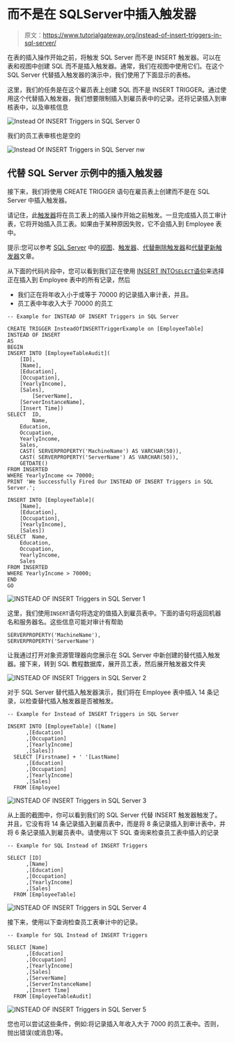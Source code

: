 # 而不是在 SQLServer中插入触发器

> 原文：<https://www.tutorialgateway.org/instead-of-insert-triggers-in-sql-server/>

在表的插入操作开始之前，将触发 SQL Server 而不是 INSERT 触发器。可以在表和视图中创建 SQL 而不是插入触发器。通常，我们在视图中使用它们。在这个 SQL Server 代替插入触发器的演示中，我们使用了下面显示的表格。

这里，我们的任务是在这个雇员表上创建 SQL 而不是 INSERT TRIGGER。通过使用这个代替插入触发器，我们想要限制插入到雇员表中的记录。还将记录插入到审核表中，以及审核信息

![Instead Of INSERT Triggers in SQL Server 0](img/7a714e509fe05bfb039affbe22d3f3db.png)

我们的员工表审核也是空的

![Instead Of INSERT Triggers in SQL Server nw](img/fd8302d8c5ad6ff3aab2bf6e72d14eb6.png)

## 代替 SQL Server 示例中的插入触发器

接下来，我们将使用 CREATE TRIGGER 语句在雇员表上创建而不是在 SQL Server 中插入触发器。

请记住，此[触发器](https://www.tutorialgateway.org/triggers-in-sql-server/)将在员工表上的插入操作开始之前触发。一旦完成插入员工审计表，它将开始插入员工表。如果由于某种原因失败，它不会插入到 Employee 表中。

提示:您可以参考 [SQL Server](https://www.tutorialgateway.org/sql/) 中的[视图](https://www.tutorialgateway.org/views-in-sql-server/)、[触发器](https://www.tutorialgateway.org/triggers-in-sql-server/)、[代替删除触发器](https://www.tutorialgateway.org/instead-of-delete-triggers-in-sql-server/)和[代替更新触发器](https://www.tutorialgateway.org/instead-of-update-triggers-in-sql-server/)文章。

从下面的代码片段中，您可以看到我们正在使用 [INSERT INTO`SELECT`语句](https://www.tutorialgateway.org/sql-insert-into-select-statement/)来选择正在插入到 Employee 表中的所有记录，然后

*   我们正在将年收入小于或等于 70000 的记录插入审计表，并且。
*   员工表中年收入大于 70000 的员工

```
-- Example for INSTEAD OF INSERT Triggers in SQL Server

CREATE TRIGGER InsteadOfINSERTTriggerExample on [EmployeeTable]
INSTEAD OF INSERT 
AS
BEGIN 
INSERT INTO [EmployeeTableAudit](
	[ID],
	[Name],
	[Education],
	[Occupation],
	[YearlyIncome],
	[Sales],
        [ServerName],
	[ServerInstanceName],
	[Insert Time])
SELECT  ID,	
        Name, 
	Education, 
	Occupation, 
	YearlyIncome,	
	Sales,
	CAST( SERVERPROPERTY('MachineName') AS VARCHAR(50)),
	CAST( SERVERPROPERTY('ServerName') AS VARCHAR(50)),
	GETDATE()
FROM INSERTED
WHERE YearlyIncome <= 70000;
PRINT 'We Successfully Fired Our INSTEAD OF INSERT Triggers in SQL Server.';

INSERT INTO [EmployeeTable]( 
	[Name],
	[Education],
	[Occupation],
	[YearlyIncome],
	[Sales])
SELECT  Name,
	Education,
	Occupation,
	YearlyIncome,
	Sales
FROM INSERTED
WHERE YearlyIncome > 70000;
END
GO
```

![INSTEAD OF INSERT Triggers in SQL Server 1](img/654e02604c53a418f60cd75a12a82906.png)

这里，我们使用`INSERT`语句将选定的值插入到雇员表中。下面的语句将返回机器名和服务器名。这些信息可能对审计有帮助

```
SERVERPROPERTY('MachineName'), 
SERVERPROPERTY('ServerName')
```

让我通过打开对象资源管理器向您展示在 SQL Server 中新创建的替代插入触发器。接下来，转到 SQL 教程数据库，展开员工表，然后展开触发器文件夹

![INSTEAD OF INSERT Triggers in SQL Server 2](img/c5c8835ae8e235083b4ee506eb8519d9.png)

对于 SQL Server 替代插入触发器演示，我们将在 Employee 表中插入 14 条记录，以检查替代插入触发器是否被触发。

```
-- Example for Instead of INSERT Triggers in SQL Server

INSERT INTO [EmployeeTable] ([Name]
      ,[Education]
      ,[Occupation]
      ,[YearlyIncome]
      ,[Sales])
  SELECT [Firstname] + ' '[LastName]
      ,[Education]
      ,[Occupation]
      ,[YearlyIncome]
      ,[Sales] 
  FROM [Employee]
```

![INSTEAD OF INSERT Triggers in SQL Server 3](img/4f799b92bd837e4fc80992d4879b5f78.png)

从上面的截图中，你可以看到我们的 SQL Server 代替 INSERT 触发器触发了。并且，它没有将 14 条记录插入到雇员表中，而是将 8 条记录插入到审计表中，并将 6 条记录插入到雇员表中。请使用以下 SQL 查询来检查员工表中插入的记录

```
-- Example for SQL Instead of INSERT Triggers

SELECT [ID]
      ,[Name]
      ,[Education]
      ,[Occupation]
      ,[YearlyIncome]
      ,[Sales]
  FROM [EmployeeTable]

```

![INSTEAD OF INSERT Triggers in SQL Server 4](img/8d6242d45b8781de22d8b519d89b67cb.png)

接下来，使用以下查询检查员工表审计中的记录。

```
-- Example for SQL Instead of INSERT Triggers

SELECT [Name]
      ,[Education]
      ,[Occupation]
      ,[YearlyIncome]
      ,[Sales]
      ,[ServerName]
      ,[ServerInstanceName]
      ,[Insert Time]
  FROM [EmployeeTableAudit]
```

![INSTEAD OF INSERT Triggers in SQL Server 5](img/68dd8fda115f8e4d64375d441e2deac6.png)

您也可以尝试这些条件，例如:将记录插入年收入大于 7000 的员工表中。否则，抛出错误(或消息)等。